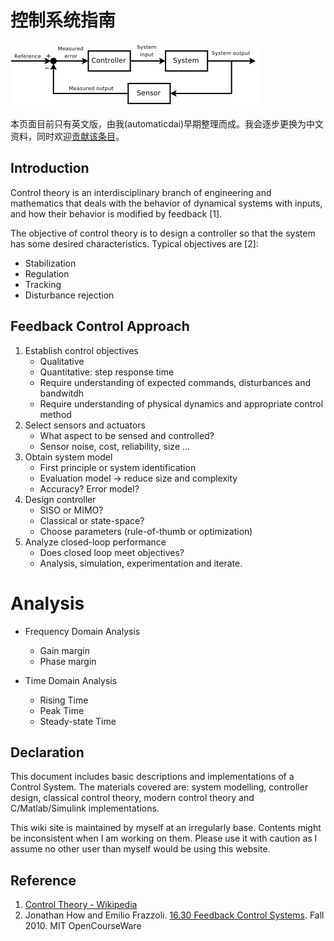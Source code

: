 # 控制系统指南

![](assets/markdown-img-paste-20170412214456853.png)

本页面目前只有英文版，由我(automaticdai)早期整理而成。我会逐步更换为中文资料，同时欢迎[贡献该条目](/contribute)。

## Introduction
Control theory is an interdisciplinary branch of engineering and mathematics that deals with the behavior of dynamical systems with inputs, and how their behavior is modified by feedback [1].

The objective of control theory is to design a controller so that the system has some desired characteristics. Typical objectives are [2]:

* Stabilization
* Regulation
* Tracking
* Disturbance rejection


## Feedback Control Approach
1. Establish control objectives
    - Qualitative
    - Quantitative: step response time
    - Require understanding of expected commands, disturbances and bandwitdh
    - Require understanding of physical dynamics and appropriate control method  
2. Select sensors and actuators
    - What aspect to be sensed and controlled?
    - Sensor noise, cost, reliability, size ...
3. Obtain system model
    - First principle or system identification
    - Evaluation model -> reduce size and complexity
    - Accuracy? Error model?
4. Design controller
    - SISO or MIMO?
    - Classical or state-space?
    - Choose parameters (rule-of-thumb or optimization)
5. Analyze closed-loop performance
    - Does closed loop meet objectives?
    - Analysis, simulation, experimentation and iterate.



# Analysis
- Frequency Domain Analysis
	- Gain margin
	- Phase margin

- Time Domain Analysis
	- Rising Time
	- Peak Time
	- Steady-state Time


## Declaration
This document includes basic descriptions and implementations of a Control System. The materials covered are: system modelling, controller design, classical control theory, modern control theory and C/Matlab/Simulink implementations.

This wiki site is maintained by myself at an irregularly base. Contents might be inconsistent when I am working on them. Please use it with caution as I assume no other user than myself would be using this website.


## Reference
1. [Control Theory - Wikipedia](https://en.wikipedia.org/wiki/Control_theory)
2. Jonathan How and Emilio Frazzoli. [16.30 Feedback Control Systems](https://ocw.mit.edu/courses/aeronautics-and-astronautics/16-30-feedback-control-systems-fall-2010/). Fall 2010.  MIT OpenCourseWare
